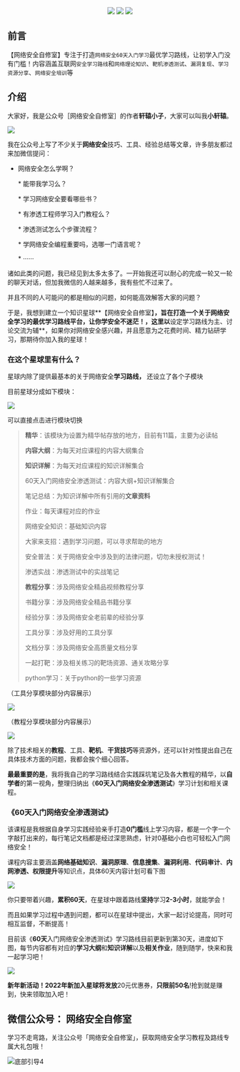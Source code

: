 
<p align="center">
  <a href="#公众号" target="_blank"><img src="https://img.shields.io/badge/公众号-网络安全自修室-brightgreen.svg"></a>
  <a href="https://tobebetterjavaer.com/zhishixingqiu/" target="_blank"><img src="https://img.shields.io/badge/交流-知识星球-blue.svg"></a>
  <a href="https://tobebetterjavaer.com/" target="_blank"><img src="https://img.shields.io/badge/学习教程-60天入门网络安全渗透测试-red"></a>
</p>

## 前言


【网络安全自修室】专注于打造`网络安全60天入门学习`最优学习路线，让初学入门没有门槛！内容涵盖互联网`安全学习路线`和`网络理论知识`、`靶机渗透测试`、`漏洞复现`、`学习资源分享`、`网络安全培训`等

## 介绍

大家好，我是公众号［网络安全自修室］的作者**轩辕小子**，大家可以叫我**小轩辕**。

![](https://mmbiz.qpic.cn/mmbiz_jpg/CJmsUqkbd361hYia2q7POeltu1J091ianYWse3yicPmkTnibwgq0t8YSKGYibordTbkqKJoeQ0ydXrnsMXMrUCs6wAw/640?wx_fmt=jpeg)

我在公众号上写了不少关于**网络安全**技巧、工具、经验总结等文章，许多朋友都过来加微信提问：

*   网络安全怎么学啊？

    \*   能带我学习么？

    \*   学习网络安全要看哪些书？

    \*   有渗透工程师学习入门教程么？

    \*   渗透测试怎么个步骤流程？

    \*   学网络安全编程重要吗，选哪一门语言呢？

    \*   ······

诸如此类的问题，我已经见到太多太多了。一开始我还可以耐心的完成一轮又一轮的聊天对话，但加我微信的人越来越多，我有些忙不过来了。

并且不同的人可能问的都是相似的问题，如何能高效解答大家的问题？

于是，我想到建立一个知识星球\*\*【网络安全自修室】**，旨在打造一个关于网络安全学习的最优学习路线平台，让你学安全不迷茫！，这里以**设定学习路线为主、讨论交流为辅\*\*，如果你对网络安全感兴趣，并且愿意为之花费时间、精力钻研学习，那期待你加入我的星球！

### 在这个星球里有什么？

星球内除了提供最基本的关于网络安全**学习路线，** 还设立了各个子模块

目前星球分成如下模块：

![](https://mmbiz.qpic.cn/mmbiz_png/CJmsUqkbd361hYia2q7POeltu1J091ianYQqnKF8JpFvb0uAKLu70yyckyrH0kcjMLRjDeb7WpNUfFNzuXRicxZYA/640?wx_fmt=png)

可以直接点击进行模块切换

> **精华**：该模块为设置为精华帖存放的地方，目前有11篇，主要为必读帖
>
> **内容大纲**：为每天对应课程的内容大纲集合
>
> **知识详解**：为每天对应课程的知识详解集合
>
> 60天入门网络安全渗透测试：内容大纲+知识详解集合
>
> 笔记总结：为知识详解中所有引用的**文章资料**
>
> 作业：每天课程对应的作业
>
> 网络安全知识：基础知识内容
>
> 大家来支招：遇到学习问题，可以寻求帮助的地方
>
> 安全普法：关于网络安全中涉及到的法律问题，切勿未授权测试！
>
> 渗透实战：渗透测试中的实战笔记
>
> **教程分享**：涉及网络安全精品视频教程分享
>
> 书籍分享：涉及网络安全精品书籍分享
>
> 经验分享：涉及网络安全老前辈的经验分享
>
> 工具分享：涉及好用的工具分享
>
> 文档分享：涉及网络安全高质量文档分享
>
> 一起打靶：涉及相关练习的靶场资源、通关攻略分享
>
> python学习：关于python的一些学习资源

（工具分享模块部分内容展示）

![](https://mmbiz.qpic.cn/mmbiz_gif/CJmsUqkbd361hYia2q7POeltu1J091ianYnPjz5IJJxjebT6svZfzNcx3GDefAXicxbgniaoCChZ2iaRNIOVRkYJ8tw/640?wx_fmt=gif)

（教程分享模块部分内容展示）

![](https://mmbiz.qpic.cn/mmbiz_gif/CJmsUqkbd361hYia2q7POeltu1J091ianYI22fWApsf9CTGZonQxmQicUVsCYSvEhjLjOaKI6OrLDOoVciaJfYy2JA/640?wx_fmt=gif)

除了技术相关的**教程**、工具、**靶机**、**干货技巧**等资源外，还可以针对性提出自己在具体技术方面的问题，我都会挨个细心回答。

**最最重要的是**，我将我自己的学习路线结合实践踩坑笔记及各大教程的精华，以**自学者**的第一视角，整理归纳出《**60天入门网络安全渗透测试**》学习计划和相关课程。

### 《60天入门网络安全渗透测试》

该课程是我根据自身学习实践经验亲手打造**0门槛**线上学习内容，都是一个字一个字敲打出来的，每行笔记文档都是经过深思熟虑，针对0基础小白也可轻松入门网络安全！

课程内容主要涵盖**网络基础知识**、**漏洞原理**、**信息搜集**、**漏洞利用**、**代码审计**、**内网渗透、权限提升**等知识点，具体60天内容计划可看下图

![](https://mmbiz.qpic.cn/mmbiz_gif/CJmsUqkbd36pHcCMibuKJq04soU2URO8aAaywZCjNNJWY0jAicQw0z180tO5AoSxeLpVlFquXZes5tSZttKwvftA/640?wx_fmt=gif)

你只要带着兴趣，**累积60天**，在星球中跟着路线**坚持**学习**2-3小时**，就能学会！

而且如果学习过程中遇到问题，都可以在星球中提出，大家一起讨论提高，同时可相互监督，不断提高！

目前该《**60天**入门网络安全渗透测试》学习路线目前更新到第30天，进度如下图，每节内容都有对应的**学习大纲**和**知识详解**以及**相关作业**，随到随学，快来和我一起学习吧！

![](https://mmbiz.qpic.cn/mmbiz_gif/CJmsUqkbd361hYia2q7POeltu1J091ianYxOZPBPFOke8muzufXQFIYKlmmmSwvia92lvUic78zqOhxXBEB6CKRI8w/640?wx_fmt=gif)

**新年新活动！2022年新加入星球将发放**20元优惠券，**只限前50名**!抢到就是赚到，快来领取加入吧！


## 微信公众号： **网络安全自修室**

学习不走弯路，关注公众号「网络安全自修室」，获取网络安全学习教程及路线专属大礼包哦！

![底部引导4](https://tva1.sinaimg.cn/large/008i3skNgy1gtww88wu3gj60p00a0t9y02.jpg)